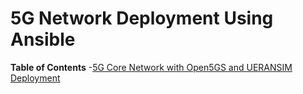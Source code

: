 # 5G Network Deployment Using Ansible

**Table of Contents**
-[5G Core Network with Open5GS and UERANSIM Deployment](https://github.com/J1mmy99/6184_5G_ansible_deployment/tree/main/Open5GS_and_UERANSIM_deployment)
